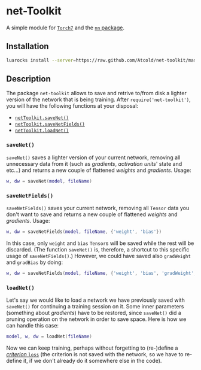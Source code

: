 # net-Toolkit

A simple module for [`Torch7`](https://github.com/torch/torch7) and the [`nn` package](https://github.com/torch/nn).

## Installation

```bash
luarocks install --server=https://raw.github.com/Atcold/net-toolkit/master net-toolkit
```

## Description

The package `net-toolkit` allows to save and retrive to/from disk a lighter version of the network that is being training. After `require('net-toolkit')`, you will have the following functions at your disposal:

 - [`netToolkit.saveNet()`](#savenet)
 - [`netToolkit.saveNetFields()`](#savenetfields)
 - [`netToolkit.loadNet()`](#loadnet)

### `saveNet()`

`saveNet()` saves a lighter version of your current network, removing all unnecessary data from it (such as *gradients*, *activation units*' state and etc...) and returns a new couple of flattened *weights* and *gradients*. Usage:

```lua
w, dw = saveNet(model, fileName)
```

### `saveNetFields()`

`saveNetFields()` saves your current network, removing all `Tensor` data you don't want to save and returns a new couple of flattened *weights* and *gradients*. Usage:

```lua
w, dw = saveNetFields(model, fileName, {'weight', 'bias'})
```

In this case, only `weight` and `bias` `Tensor`s will be saved while the rest will be discarded. (The function `saveNet()` is, therefore, a shortcut to this specific usage of `saveNetFields()`.) However, we could have saved also `gradWeight` and `gradBias` by doing:

```lua
w, dw = saveNetFields(model, fileName, {'weight', 'bias', 'gradWeight', 'gradBias'})
```

### `loadNet()`

Let's say we would like to load a network we have previously saved with `saveNet()` for continuing a training session on it. Some inner parameters (something about *gradients*) have to be restored, since `saveNet()` did a pruning operation on the network in order to save space. Here is how we can handle this case:

```lua
model, w, dw = loadNet(fileName)
```

Now we can keep training, perhaps without forgetting to (re-)define a [*criterion* `loss`](https://github.com/torch/nn/blob/master/README.md#criterions) (the criterion is not saved with the network, so we have to re-define it, if we don't already do it somewhere else in the code).
